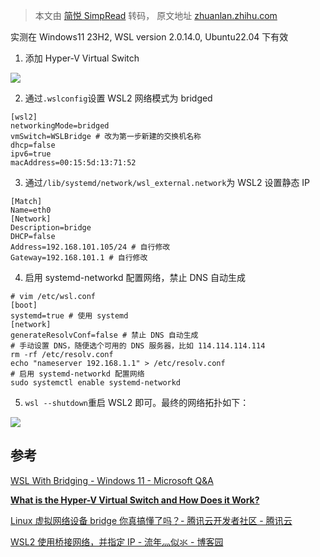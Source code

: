 > 本文由 [简悦 SimpRead](http://ksria.com/simpread/) 转码， 原文地址 [zhuanlan.zhihu.com](https://zhuanlan.zhihu.com/p/670403474)

实测在 Windows11 23H2, WSL version 2.0.14.0, Ubuntu22.04 下有效

1.  添加 Hyper-V Virtual Switch

![](https://pic1.zhimg.com/v2-0d648ca61588e41c6c99cd6fea8e2060_r.jpg)

2. 通过`.wslconfig`设置 WSL2 网络模式为 bridged

```
[wsl2]
networkingMode=bridged
vmSwitch=WSLBridge # 改为第一步新建的交换机名称
dhcp=false
ipv6=true
macAddress=00:15:5d:13:71:52

```

3. 通过`/lib/systemd/network/wsl_external.network`为 WSL2 设置静态 IP

```
[Match]
Name=eth0
[Network]
Description=bridge
DHCP=false
Address=192.168.101.105/24 # 自行修改
Gateway=192.168.101.1 # 自行修改

```

4. 启用 systemd-networkd 配置网络，禁止 DNS 自动生成

```
# vim /etc/wsl.conf
[boot]
systemd=true # 使用 systemd
[network]
generateResolvConf=false # 禁止 DNS 自动生成
# 手动设置 DNS，随便选个可用的 DNS 服务器，比如 114.114.114.114
rm -rf /etc/resolv.conf
echo "nameserver 192.168.1.1" > /etc/resolv.conf
# 启用 systemd-networkd 配置网络
sudo systemctl enable systemd-networkd

```

5. `wsl --shutdown`重启 WSL2 即可。最终的网络拓扑如下：

![](https://pic1.zhimg.com/v2-0c06386e5fd1d0b5e24cd7d4a87215c4_r.jpg)

参考
--

[WSL With Bridging - Windows 11 - Microsoft Q&A](https://link.zhihu.com/?target=https%3A//learn.microsoft.com/en-us/answers/questions/788964/wsl-with-bridging-windows-11)

**[What is the Hyper-V Virtual Switch and How Does it Work?](https://link.zhihu.com/?target=https%3A//www.altaro.com/hyper-v/the-hyper-v-virtual-switch-explained-part-1/%23wait_approval)**

[Linux 虚拟网络设备 bridge 你真搞懂了吗？- 腾讯云开发者社区 - 腾讯云](https://link.zhihu.com/?target=https%3A//cloud.tencent.com/developer/article/1871867)

[WSL2 使用桥接网络，并指定 IP - 流年灬似氺 - 博客园](https://link.zhihu.com/?target=https%3A//www.cnblogs.com/lic0914/p/17003251.html)